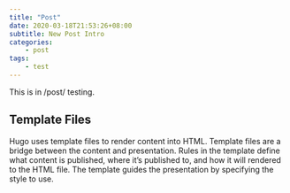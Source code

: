 ```yaml
---
title: "Post"
date: 2020-03-18T21:53:26+08:00
subtitle: New Post Intro
categories:
    - post
tags:
    - test
---
```


This is in /post/ testing. 

## Template Files

Hugo uses template files to render content into HTML. Template files are a bridge between the content and presentation. Rules in the template define what content is published, where it’s published to, and how it will rendered to the HTML file. The template guides the presentation by specifying the style to use.